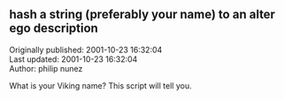 ## hash a string (preferably your name) to an alter ego description  
Originally published: 2001-10-23 16:32:04  
Last updated: 2001-10-23 16:32:04  
Author: philip nunez  
  
What is your Viking name?  This script will tell you.